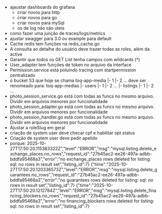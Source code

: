 - ajaustar dashboards do grafana
    - criar novos para http
    - criar novos para go
    - criar novos para mySql
    - os de log não são uteis
- como fazer uma junção de traces/logs/metrics
- ajustar swagger para 3.0 ou example para default
- Cache redis tem funções na redis_cache.go
- A consulta ao detalhe do usuário deve trazer todas as roles, além da active
- Garantir que todos os GET List tenha campos com wildcards (*)
- User_adapter tem funções de token no arquivo da interface
- Permission.service está poluindo tracing com startpermission centralizado
- o bucket S3 que hoje se chama
    toq-app-media
    |- 1
    |- 2
    ...
    deve ser renomeado para:
    toq-app-medias
    |- users
       |- 1
       |- 2
       ...
    |- listings
       |- 1
       |- 2
       ...
- photo_session_service.go está com todas as funcs no mesmo arquivo. Dividir em arquivos menores por funcionalidade
- photo_session_adapter.go está com todas as funcs no mesmo arquivo. Dividir em arquivos menores por funcionalidade
- photo_session_handler.go está com todas as funcs no mesmo arquivo. Dividir em arquivos menores por funcionalidade
- Ajustar a roleSlug em geral
- criação de system user deve checar cpf e habilitar opt status
- Criação de system user deve pedir apelido
- porque:
2025-10-27T17:50:20.115383322Z","level":"ERROR","msg":"mysql.listing.delete_exchange_places.no_rows","request_id":"27b45ac2-ee26-497a-adbb-bddfa95468a3","error":"no exchange_places rows deleted for listing: sql: no rows in result set","listing_id":7}
{"time":"2025-10-27T17:50:20.120336573Z","level":"ERROR","msg":"mysql.listing.delete_guarantees.no_rows","request_id":"27b45ac2-ee26-497a-adbb-bddfa95468a3","error":"no guarantees rows deleted for listing: sql: no rows in result set","listing_id":7}
{"time":"2025-10-27T17:50:20.1212784Z","level":"ERROR","msg":"mysql.listing.delete_financing_blockers.no_rows","request_id":"27b45ac2-ee26-497a-adbb-bddfa95468a3","error":"no financing_blockers rows deleted for listing: sql: no rows in result set","listing_id":7}